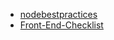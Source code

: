 - [nodebestpractices](https://github.com/i0natan/nodebestpractices)
- [Front-End-Checklist](https://github.com/thedaviddias/Front-End-Checklist)
